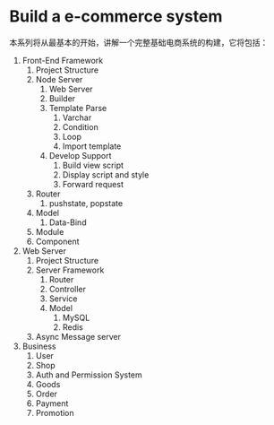 # Build a e-commerce system

本系列将从最基本的开始，讲解一个完整基础电商系统的构建，它将包括：

1. Front-End Framework
   1. Project Structure
   2. Node Server
      1. Web Server
      2. Builder
      3. Template Parse
         1. Varchar 
         2. Condition
         3. Loop
         4. Import template
      4. Develop Support
         1. Build view script
         2. Display script and style
         3. Forward request
   3. Router
      1. pushstate, popstate
   4. Model
      1. Data-Bind
   5. Module
   6. Component
2. Web Server
   1. Project Structure
   2. Server Framework
      1. Router
      2. Controller
      3. Service
      4. Model
         1. MySQL
         2. Redis
   3. Async Message server
3. Business
   1. User
   2. Shop
   3. Auth and Permission System
   4. Goods
   5. Order
   6. Payment
   7. Promotion
